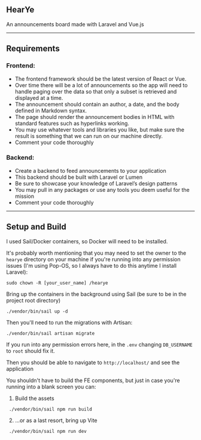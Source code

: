 ## HearYe

An announcements board made with Laravel and Vue.js

---
## Requirements

### Frontend:
* The frontend framework should be the latest version of React or Vue.
* Over time there will be a lot of announcements so the app will need to handle paging over the data so that only a subset is retrieved and displayed at a time.
* The announcement should contain an author, a date, and the body defined in Markdown syntax.
* The page should render the announcement bodies in HTML with standard features such as hyperlinks working.
* You may use whatever tools and libraries you like, but make sure the result is something that we can run on our machine directly.
* Comment your code thoroughly

### Backend:
* Create a backend to feed announcements to your application
* This backend should be built with Laravel or Lumen
* Be sure to showcase your knowledge of Laravel’s design patterns
* You may pull in any packages or use any tools you deem useful for the mission
* Comment your code thoroughly

---

## Setup and Build

I used Sail/Docker containers, so Docker will need to be installed.

It's probably worth mentioning that you may need to set the owner to the `hearye` directory on your machine if you're running into any permission issues (I'm using Pop-OS, so I always have to do this anytime I install Laravel):
```shell
sudo chown -R [your_user_name] /hearye
```

Bring up the containers in the background using Sail (be sure to be in the project root directory)
```shell
./vendor/bin/sail up -d
```

Then you'll need to run the migrations with Artisan:
```shell
./vendor/bin/sail artisan migrate
```
If you run into any permission errors here, in the `.env` changing `DB_USERNAME` to `root` should fix it.

Then you should be able to navigate to `http://localhost/` and see the application

You shouldn't have to build the FE components, but just in case you're running into a blank screen you can:
1) Build the assets
```shell
 ./vendor/bin/sail npm run build
```
2) ...or as a last resort, bring up Vite
```shell
 ./vendor/bin/sail npm run dev
```
